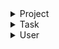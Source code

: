 <details>
<summary>Project</summary>

>### Project
>
> `createProject()` - Creates a new project
> 
> `updateProject()` - updates a project
> 
> `deleteProject()` - Deletes a project
> 
> `addTask()` - Adds a new task
> 
> `subscribe()` - Allow clients to subscribe for events
</details>

<details>
<summary>Task</summary>

>### Task
>
> `createTask()` - Creates a new task
>
> `updateTask()` - updates a task
>
> `deleteTask()` - Deletes a task
>
> `subscribe()` - Allow clients to subscribe for events
</details>

<details>
<summary>User</summary>

>### User
>
> `CRUD()` - All crud operations
</details>